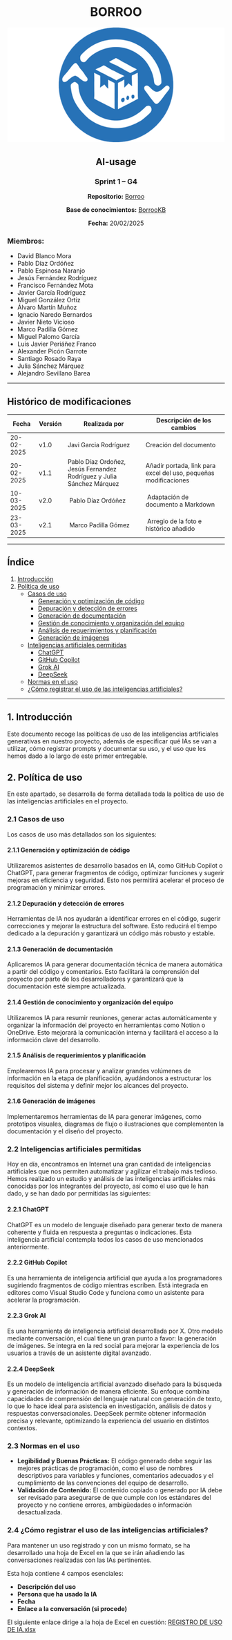 ﻿<div align="center">

# BORROO

![](../imagenes/borrooLogo.png)

## AI-usage

### Sprint 1 – G4
**Repositorio:** [Borroo](https://github.com/ISPP-2425-G4/borroo)

**Base de conocimientos:** [BorrooKB](https://borrookb.netlify.app/)

**Fecha:** 20/02/2025


</div>

### Miembros:
- David Blanco Mora
- Pablo Díaz Ordóñez
- Pablo Espinosa Naranjo
- Jesús Fernández Rodríguez
- Francisco Fernández Mota
- Javier García Rodríguez
- Miguel González Ortiz
- Álvaro Martín Muñoz
- Ignacio Naredo Bernardos
- Javier Nieto Vicioso
- Marco Padilla Gómez
- Miguel Palomo García
- Luis Javier Periáñez Franco
- Alexander Picón Garrote
- Santiago Rosado Raya
- Julia Sánchez Márquez
- Alejandro Sevillano Barea

---

## **Histórico de modificaciones**

| Fecha      | Versión | Realizada por   | Descripción de los cambios |
| ---------- | ------- | --------------- | -------------------------- |
| 20-02-2025 | v1.0    | Javi Garcia Rodríguez | Creación del documento |
| 20-02-2025 | v1.1    | Pablo Díaz Ordoñez, Jesús Fernandez Rodríguez y Julia Sánchez Márquez | Añadir portada, link para excel del uso, pequeñas modificaciones |
| 10-03-2025 | v2.0    | Pablo Díaz Ordóñez | Adaptación de documento a Markdown |
| 23-03-2025 | v2.1    | Marco Padilla Gómez | Arreglo de la foto e histórico añadido |

---

## Índice
1. [Introducción](#1-introducción)
2. [Política de uso](#2-política-de-uso)
    - [Casos de uso](#21-casos-de-uso)
        - [Generación y optimización de código](#211-generación-y-optimización-de-código)
        - [Depuración y detección de errores](#212-depuración-y-detección-de-errores)
        - [Generación de documentación](#213-generación-de-documentación)
        - [Gestión de conocimiento y organización del equipo](#214-gestión-de-conocimiento-y-organización-del-equipo)
        - [Análisis de requerimientos y planificación](#215-análisis-de-requerimientos-y-planificación)
        - [Generación de imágenes](#216-generación-de-imágenes)
    - [Inteligencias artificiales permitidas](#22-inteligencias-artificiales-permitidas)
        - [ChatGPT](#221-chatgpt)
        - [GitHub Copilot](#222-github-copilot)
        - [Grok AI](#223-grok-ai)
        - [DeepSeek](#224-deepseek)
    - [Normas en el uso](#23-normas-en-el-uso)
    - [¿Cómo registrar el uso de las inteligencias artificiales?](#24-¿cómo-registrar-el-uso-de-las-inteligencias-artificiales)

---

## 1. Introducción
Este documento recoge las políticas de uso de las inteligencias artificiales generativas en nuestro proyecto, además de especificar qué IAs se van a utilizar, cómo registrar prompts y documentar su uso, y el uso que les hemos dado a lo largo de este primer entregable.

## 2. Política de uso
En este apartado, se desarrolla de forma detallada toda la política de uso de las inteligencias artificiales en el proyecto.

### 2.1 Casos de uso
Los casos de uso más detallados son los siguientes:

#### 2.1.1 Generación y optimización de código
Utilizaremos asistentes de desarrollo basados en IA, como GitHub Copilot o ChatGPT, para generar fragmentos de código, optimizar funciones y sugerir mejoras en eficiencia y seguridad. Esto nos permitirá acelerar el proceso de programación y minimizar errores.

#### 2.1.2 Depuración y detección de errores
Herramientas de IA nos ayudarán a identificar errores en el código, sugerir correcciones y mejorar la estructura del software. Esto reducirá el tiempo dedicado a la depuración y garantizará un código más robusto y estable.

#### 2.1.3 Generación de documentación
Aplicaremos IA para generar documentación técnica de manera automática a partir del código y comentarios. Esto facilitará la comprensión del proyecto por parte de los desarrolladores y garantizará que la documentación esté siempre actualizada.

#### 2.1.4 Gestión de conocimiento y organización del equipo
Utilizaremos IA para resumir reuniones, generar actas automáticamente y organizar la información del proyecto en herramientas como Notion o OneDrive. Esto mejorará la comunicación interna y facilitará el acceso a la información clave del desarrollo.

#### 2.1.5 Análisis de requerimientos y planificación
Emplearemos IA para procesar y analizar grandes volúmenes de información en la etapa de planificación, ayudándonos a estructurar los requisitos del sistema y definir mejor los alcances del proyecto.

#### 2.1.6 Generación de imágenes
Implementaremos herramientas de IA para generar imágenes, como prototipos visuales, diagramas de flujo o ilustraciones que complementen la documentación y el diseño del proyecto.

### 2.2 Inteligencias artificiales permitidas
Hoy en día, encontramos en Internet una gran cantidad de inteligencias artificiales que nos permiten automatizar y agilizar el trabajo más tedioso. Hemos realizado un estudio y análisis de las inteligencias artificiales más conocidas por los integrantes del proyecto, así como el uso que le han dado, y se han dado por permitidas las siguientes:

#### 2.2.1 ChatGPT
ChatGPT es un modelo de lenguaje diseñado para generar texto de manera coherente y fluida en respuesta a preguntas o indicaciones. Esta inteligencia artificial contempla todos los casos de uso mencionados anteriormente.

#### 2.2.2 GitHub Copilot
Es una herramienta de inteligencia artificial que ayuda a los programadores sugiriendo fragmentos de código mientras escriben. Está integrada en editores como Visual Studio Code y funciona como un asistente para acelerar la programación.

#### 2.2.3 Grok AI
Es una herramienta de inteligencia artificial desarrollada por X. Otro modelo mediante conversación, el cual tiene un gran punto a favor: la generación de imágenes. Se integra en la red social para mejorar la experiencia de los usuarios a través de un asistente digital avanzado.

#### 2.2.4 DeepSeek
Es un modelo de inteligencia artificial avanzado diseñado para la búsqueda y generación de información de manera eficiente. Su enfoque combina capacidades de comprensión del lenguaje natural con generación de texto, lo que lo hace ideal para asistencia en investigación, análisis de datos y respuestas conversacionales. DeepSeek permite obtener información precisa y relevante, optimizando la experiencia del usuario en distintos contextos.

### 2.3 Normas en el uso
- **Legibilidad y Buenas Prácticas:** El código generado debe seguir las mejores prácticas de programación, como el uso de nombres descriptivos para variables y funciones, comentarios adecuados y el cumplimiento de las convenciones del equipo de desarrollo.
- **Validación de Contenido:** El contenido copiado o generado por IA debe ser revisado para asegurarse de que cumple con los estándares del proyecto y no contiene errores, ambigüedades o información desactualizada.

### 2.4 ¿Cómo registrar el uso de las inteligencias artificiales?
Para mantener un uso registrado y con un mismo formato, se ha desarrollado una hoja de Excel en la que se irán añadiendo las conversaciones realizadas con las IAs pertinentes.

Esta hoja contiene 4 campos esenciales:
- **Descripción del uso**
- **Persona que ha usado la IA**
- **Fecha**
- **Enlace a la conversación (si procede)**

El siguiente enlace dirige a la hoja de Excel en cuestión:
[REGISTRO DE USO DE IA.xlsx](https://uses0-my.sharepoint.com/:x:/g/personal/javnievic_alum_us_es/EZL_YYWo-npCs7EYC51xrFIBQ7dW_xUOMUm3laI0nsm5EA?e=IoTrYU)

